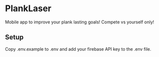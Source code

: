 # PlankLaser

Mobile app to improve your plank lasting goals! Compete vs yourself only!

## Setup

Copy .env.example to .env and add your firebase API key to the .env file.
